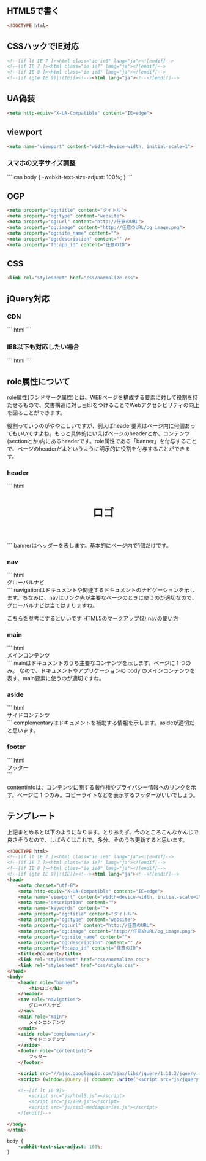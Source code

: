 ## HTML5で書く
``` html
<!DOCTYPE html>
```

## CSSハックでIE対応
``` html
<!--[if lt IE 7 ]><html class="ie ie6" lang="ja"><![endif]-->
<!--[if IE 7 ]><html class="ie ie7" lang="ja"><![endif]-->
<!--[if IE 8 ]><html class="ie ie8" lang="ja"><![endif]-->
<!--[if (gte IE 9)|!(IE)]><!--><html lang="ja"><!--<![endif]-->
```

## UA偽装
``` html
<meta http-equiv="X-UA-Compatible" content="IE=edge">
```

## viewport
``` html
<meta name="viewport" content="width=device-width, initial-scale=1">
```


<h3>スマホの文字サイズ調整</h3>
``` css
body {
	  -webkit-text-size-adjust: 100%;
	}
```

## OGP
``` html
<meta property="og:title" content="タイトル">
<meta property="og:type" content="website">
<meta property="og:url" content="http://任意のURL">
<meta property="og:image" content="http://任意のURL/og_image.png">
<meta property="og:site_name" content="">
<meta property="og:description" content="" />
<meta property="fb:app_id" content="任意のID">
```

## CSS
``` html
<link rel="stylesheet" href="css/normalize.css">
```


## jQuery対応
<h3>CDN</h3>
``` html
<script src="//ajax.googleapis.com/ajax/libs/jquery/1.11.2/jquery.min.js"></script>
<script> (window.jQuery || document .write('<script src="js/jquery-1.11.2.min.js"><\/script>')); </script>
```

<h3>IE8以下も対応したい場合</h3>
``` html
<!--[if lt IE 9]>
	<script src="js/html5.js"></script>
	<script src="js/IE9.js"></script>
	<script src="js/css3-mediaqueries.js"></script>
<![endif]-->
```


## role属性について
role属性(ランドマーク属性)とは、WEBページを構成する要素に対して役割を持たせるもので、文書構造に対し目印をつけることでWebアクセシビリティの向上を図ることができます。

役割っていうのがややこしいですが、例えばheader要素はページ内に何個あってもいいですよね。もっと具体的にいえばページのheaderとか、コンテンツ(sectionとか)内にあるheaderです。role属性である「banner」を付与することで、ページのheaderだよというように明示的に役割を付与することができます。


<h3>header</h3>
``` html
<header role="banner">
	<h1>ロゴ</h1>
</header>
```
bannerはヘッダーを表します。基本的にページ内で1個だけです。

<h3>nav</h3>
``` html
<nav role="navigation">
	グローバルナビ
</nav>
```
navigationはドキュメントや関連するドキュメントのナビゲーションを示します。ちなみに、navはリンク先が主要なページのときに使うのが適切なので、グローバルナビは当てはまりますね。

こちらを参考にするといいです
<a href="http://html-five.jp/163/" target="_blank">HTML5のマークアップ(2) navの使い方</a>



<h3>main</h3>
``` html
<main role="main">
	メインコンテンツ
</main>
```
mainはドキュメントのうち主要なコンテンツを示します。ページに 1 つのみ。
なので、ドキュメントやアプリケーションの body のメインコンテンツを表す、main要素に使うのが適切ですね。

<h3>aside</h3>
``` html
<aside role="complementary">
	サイドコンテンツ
</aside>
```
complementaryはドキュメントを補助する情報を示します。asideが適切だと思います。

<h3>footer</h3>
``` html
<footer role="contentinfo">
	フッター
</footer>
```

contentinfoは、コンテンツに関する著作権やプライバシー情報へのリンクを示す。ページに 1 つのみ。コピーライトなどを表示するフッターがいいでしょう。


## テンプレート
上記まとめると以下のようになります。とりあえず、今のところこんなかんじで良さそうなので、しばらくはこれで。多分、そのうち更新すると思います。

``` html
<!DOCTYPE html>
<!--[if lt IE 7 ]><html class="ie ie6" lang="ja"><![endif]-->
<!--[if IE 7 ]><html class="ie ie7" lang="ja"><![endif]-->
<!--[if IE 8 ]><html class="ie ie8" lang="ja"><![endif]-->
<!--[if (gte IE 9)|!(IE)]><!--><html lang="ja"><!--<![endif]-->
<head>
	<meta charset="utf-8">
	<meta http-equiv="X-UA-Compatible" content="IE=edge">
	<meta name="viewport" content="width=device-width, initial-scale=1">
	<meta name="description" content="">
	<meta name="keywords" content="">
	<meta property="og:title" content="タイトル">
	<meta property="og:type" content="website">
	<meta property="og:url" content="http://任意のURL">
	<meta property="og:image" content="http://任意のURL/og_image.png">
	<meta property="og:site_name" content="">
	<meta property="og:description" content="" />
	<meta property="fb:app_id" content="任意のID">
	<title>Document</title>
	<link rel="stylesheet" href="css/normalize.css">
	<link rel="stylesheet" href="css/style.css">
</head>
<body>
	<header role="banner">
		<h1>ロゴ</h1>
	</header>
	<nav role="navigation">
		グローバルナビ
	</nav>
	<main role="main">
		メインコンテンツ
	</main>
	<aside role="complementary">
		サイドコンテンツ
	</aside>
	<footer role="contentinfo">
		フッター
	</footer>

	<script src="//ajax.googleapis.com/ajax/libs/jquery/1.11.2/jquery.min.js"></script>
	<script> (window.jQuery || document .write('<script src="js/jquery-1.11.2.min.js"><\/script>')); </script>

	<!--[if lt IE 9]>
		<script src="js/html5.js"></script>
		<script src="js/IE9.js"></script>
		<script src="js/css3-mediaqueries.js"></script>
	<![endif]-->

</body>
</html>
```

``` css
body {
	-webkit-text-size-adjust: 100%;
}
```
